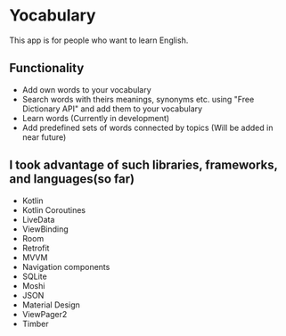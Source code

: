 # Yocabulary

This app is for people who want to learn English.

## Functionality
* Add own words to your vocabulary
* Search words with theirs meanings, synonyms etc. using "Free Dictionary API" and add them to your vocabulary
* Learn words (Currently in development)
* Add predefined sets of words connected by topics (Will be added in near future)

## I took advantage of such libraries, frameworks, and languages(so far)
* Kotlin
* Kotlin Coroutines
* LiveData
* ViewBinding
* Room
* Retrofit
* MVVM
* Navigation components
* SQLite
* Moshi
* JSON
* Material Design
* ViewPager2
* Timber
